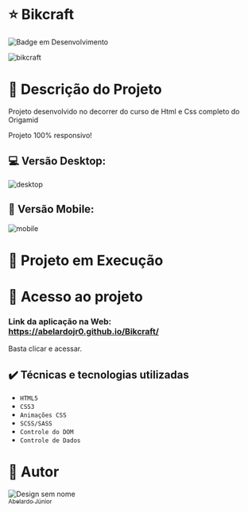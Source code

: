 # :star: Bikcraft
![Badge em Desenvolvimento](http://img.shields.io/static/v1?label=STATUS&message=CONCLUÍDO&color=GREEN&style=for-the-badge)

![bikcraft](https://user-images.githubusercontent.com/106066785/229646400-9ff286f7-7a74-4da7-8bac-5a31b206ba1c.svg)


# :door: Descrição do Projeto

Projeto desenvolvido no decorrer do curso de Html e Css completo do Origamid


Projeto 100% responsivo!

##  :computer:  Versão Desktop:
![desktop](https://user-images.githubusercontent.com/106066785/229646484-d7ca863e-62a2-43ff-86a1-a5c52a0d7d54.png)


## :iphone: Versão Mobile:
![mobile](https://user-images.githubusercontent.com/106066785/229646559-29bc75bf-d3ec-4ec0-b951-b3de7c87c9a9.png)



# :hammer: Projeto em Execução





# 📁 Acesso ao projeto

### Link da aplicação na Web: https://abelardojr0.github.io/Bikcraft/

Basta clicar e acessar.

## ✔️ Técnicas e tecnologias utilizadas

- ``HTML5``
- ``CSS3``
- ``Animações CSS``
- ``SCSS/SASS``
- ``Controle do DOM``
- ``Controle de Dados``

# :boy: Autor
![Design sem nome](https://user-images.githubusercontent.com/106066785/209356927-d0162605-f53a-4d25-badc-7504c22785ef.png)
[<br><sub>Abelardo Júnior</sub>](https://www.linkedin.com/in/abelardo-junior/) 

